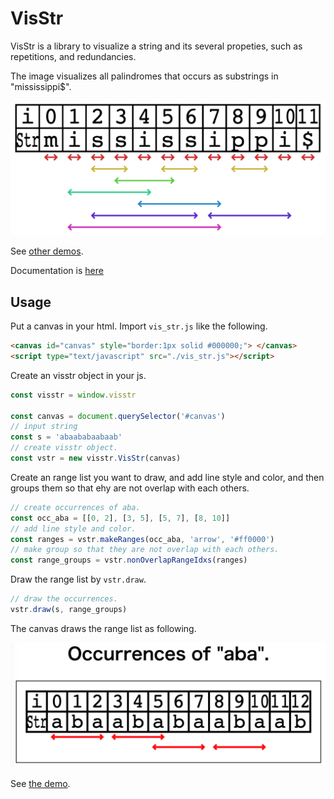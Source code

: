 # VisStr

VisStr is a library to visualize a string and its several propeties, such as repetitions, and redundancies.

The image visualizes all palindromes that occurs as substrings in "mississippi$".

![](others/palindromes.png)

See [other demos](https://kg86.github.io/visstr/dist/vis_str_demo.html).

Documentation is [here](https://kg86.github.io/visstr/docs/index.html)

## Usage

Put a canvas in your html.
Import `vis_str.js` like the following.
```html
<canvas id="canvas" style="border:1px solid #000000;"> </canvas>
<script type="text/javascript" src="./vis_str.js"></script>
```

Create an visstr object in your js.
```js
const visstr = window.visstr

const canvas = document.querySelector('#canvas')
// input string
const s = 'abaababaabaab'
// create visstr object.
const vstr = new visstr.VisStr(canvas)
```

Create an range list you want to draw, and add line style and color, and then groups them so that ehy are not overlap with each others.
```js
// create occurrences of aba.
const occ_aba = [[0, 2], [3, 5], [5, 7], [8, 10]]
// add line style and color.
const ranges = vstr.makeRanges(occ_aba, 'arrow', '#ff0000')
// make group so that they are not overlap with each others.
const range_groups = vstr.nonOverlapRangeIdxs(ranges)
```

Draw the range list by `vstr.draw`.
```js
// draw the occurrences.
vstr.draw(s, range_groups)
```

The canvas draws the range list as following.

![](others/occ_aba.png)

See [the demo](https://kg86.github.io/visstr/dist/vis_str_demo_occ.html).